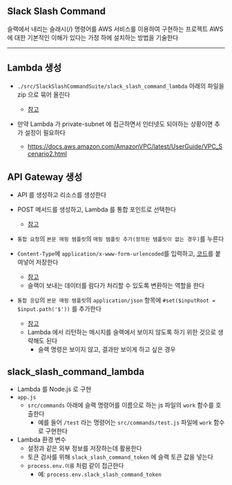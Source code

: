 Slack Slash Command
-------------------
슬랙에서 내리는 슬래시(/) 명령어를 AWS 서비스를 이용하여 구현하는 프로젝트
AWS 에 대한 기본적인 이해가 있다는 가정 하에 설치하는 방법을 기술한다

--------------------------------------------------------------------------------

Lambda 생성
-----------
- `./src/SlackSlashCommandSuite/slack_slash_command_lambda` 아래의 파일을 zip 으로 묶어 올린다
  - [참고](./img/create_lambda.jpg)

- 만약 Lambda 가 private-subnet 에 접근하면서 인터넷도 되야하는 상황이면 추가 설정이 필요하다
  - https://docs.aws.amazon.com/AmazonVPC/latest/UserGuide/VPC_Scenario2.html

API Gateway 생성
----------------
- API 를 생성하고 리소스를 생성한다
- POST 메서드를 생성하고, Lambda 를 통합 포인트로 선택한다
  - [참고](./img/create_api_gateway.jpg)

- `통합 요청`의 `본문 매핑 템플릿`의 `매핑 템플릿 추가(정의된 템플릿이 없는 경우)`를 누른다
- `Content-Type`에 `application/x-www-form-urlencoded`를 입력하고, [코드](/src/apigateway_integration_request/apigateway_integration_request.txt)를 붙여넣어 저장한다
  - [참고](./img/api_gateway_post_integration_request.jpg)
  - 슬랙이 보내는 데이터를 람다가 처리할 수 있도록 변환하는 역할을 한다
- `통합 응답`의 `본문 매핑 템플릿`의 `application/json` 항목에 `#set($inputRoot = $input.path('$'))` 를 추가한다
  - [참고](./img/api_gateway_post_integration_response.jpg)
  - Lambda 에서 리턴하는 메시지를 슬랙에서 보이지 않도록 하기 위한 것으로 생략해도 된다
    - 슬랙 명령은 보이지 않고, 결과만 보이게 하고 싶은 경우

slack_slash_command_lambda
----------------------
- Lambda 를 Node.js 로 구현
- `app.js`
  - `src/commands` 아래에 슬랙 명령어를 이름으로 하는 js 파일의 `work` 함수를 호출한다
    - 예를 들어 `/test` 라는 명령어는 `src/commands/test.js` 파일에 `work` 함수로 구현한다
- Lambda 환경 변수
  - 설정과 같은 외부 정보를 저장하는데 활용한다
  - 토큰 검사를 위해 `slack_slash_command_token` 에 슬랙 토큰 값을 넣는다
  - `process.env.이름` 처럼 같이 접근한다
    - 예: `process.env.slack_slash_command_token`
